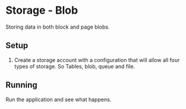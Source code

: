 # Storage - Blob

Storing data in both block and page blobs.

## Setup
1. Create a storage account with a configuration that will allow all four types of storage. So Tables, blob, queue and file.

## Running
Run the application and see what happens.
